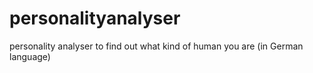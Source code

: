personalityanalyser
===================

personality analyser to find out what kind of human you are (in German language)
